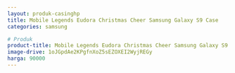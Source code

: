 ```yaml
---
layout: produk-casinghp
title: Mobile Legends Eudora Christmas Cheer Samsung Galaxy S9 Case
categories: samsung

# Produk
product-title: Mobile Legends Eudora Christmas Cheer Samsung Galaxy S9 Case
image-drive: 1oJGpdAe2KPgfnXoZ5sEZOXEI2WyjREGy
harga: 90000
---
```

